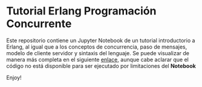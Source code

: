 # Tutorial Erlang Programación Concurrente  

Este repositorio contiene un Jupyter Notebook de un tutorial introductorio a Erlang, al igual que a los conceptos de concurrencia, paso de mensajes, modelo de cliente servidor y sintaxis del lenguaje. Se puede visualizar de manera más completa en el siguiente [enlace](https://mybinder.org/v2/gh/saduquebe/Erlang-tutorial/master), aunque cabe aclarar que el código no está disponible para ser ejecutado por limitaciones del **Notebook**

Enjoy!
